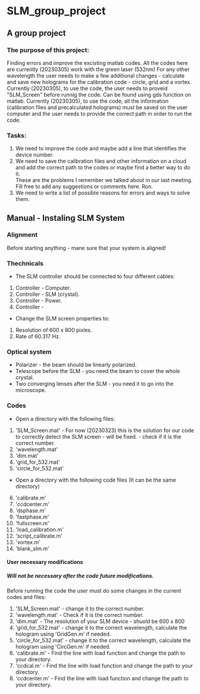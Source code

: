 # SLM_group_project
## A group project
### The purpose of this project:
Finding errors and improve the excisting matlab codes.
All the codes here are currently (20230305) work with the green laser (532nm)
For any other wavelength the user needs to make a few additional changes - calculate and save new holograms for the calibration code - circle, grid and a vortex.
Currently (20230305), to use the code, the user needs to proveid "SLM_Screen" before runnig the code. Can be found using gds function on matlab.
Currently (20230305), to use the code, all the information (calibration files and precalculated holograms) must be saved on the user computer and the user needs to provide the correct path in order to run the code.  
### Tasks:
1. We need to improve the code and maybe add a line that identifies the device number.
2. We need to save the calibration files and other information on a cloud and add the correct path to the codes or maybe find a better way to do it.   
These are the problems I remember we talked about in our last meeting. 
Fill free to add any suggestions or comments here. 
Ron.
3. We need to write a list of possible reasons for errors and ways to solve them.

## Manual - Instaling SLM System
### Alignment
Before starting anything - mane sure that your system is aligned!
### Thechnicals
* The SLM controller should be connected to four different cables:
1. Controller - Computer.
2. Controller - SLM (crystal).
3. Controller - Power.
4. Controller - 

* Change the SLM screen properties to:

1. Resolution of 600 x 800 pixles.
2. Rate of 60.317 Hz.

### Optical system
* Polarizer - the beam should be linearly polarized.
* Telescope before the SLM - you need the beam to cover the whole crystal.
* Two converging lenses after the SLM - you need it to go into the microscope.

### Codes
* Open a directory with the following files:
1. 'SLM_Screen.mat' - For now (20230323) this is the solution for our code to correctly detect the SLM screen - will be fixed. - check if it is the correct number.
2. 'wavelength.mat'
3. 'dim.mat'
4. 'grid_for_532.mat'
5. 'circle_for_532.mat'
* Open a directory with the following code files (It can be the same directory)
6. 'calibrate.m'
7. 'ccdcenter.m'
8. 'dsphase.m'
9. 'fastphase.m'
10. 'fullscreen.m'
11. 'load_calibration.m'
12. 'script_calibrate.m' 
13.  'vortex.m'
14.  'blank_slm.m'
#### User necessary modifications
##### Will not be necessary after the code future modifications. 
Before running the code the user must do some changes in the current codes and files:
1. 'SLM_Screen.mat' - change it to the correct number.
2. 'wavelength.mat' - Check if it is the correct number. 
3. 'dim.mat' - The resolution of your SLM device - shuold be 600 x 800
4. 'grid_for_532.mat' - change it to the correct wavelength, calculate the hologram using 'GridGen.m' if needed.
5. 'circle_for_532.mat' - change it to the correct wavelength, calculate the hologram using 'CircGen.m' if needed.
6. 'calibrate.m' - Find the line with load function and change the path to your directory.
7. 'ccdcal.m' - Find the line with load function and change the path to your directory.
8. 'ccdcenter.m' - Find the line with load function and change the path to your directory.
